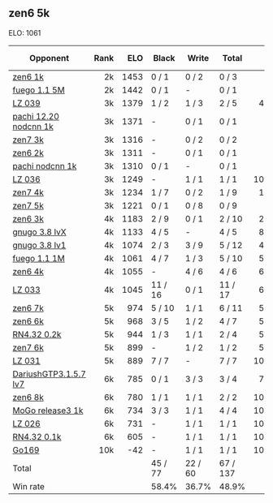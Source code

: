 ## zen6 5k ##

ELO: 1061

Opponent | Rank | ELO | Black | Write | Total | Win rate
---------|-----:|----:|-------|-------|-------|-------:
[zen6 1k](zen6%201k.md) | 2k | 1453 | 0 / 1 | 0 / 2 | 0 / 3 | 0.0%
[fuego 1.1 5M](fuego%201.1%205M.md) | 2k | 1442 | 0 / 1 | - | 0 / 1 | 0.0%
[LZ 039](LZ%20039.md) | 3k | 1379 | 1 / 2 | 1 / 3 | 2 / 5 | 40.0%
[pachi 12.20 nodcnn 1k](pachi%2012.20%20nodcnn%201k.md) | 3k | 1371 | - | 0 / 1 | 0 / 1 | 0.0%
[zen7 3k](zen7%203k.md) | 3k | 1316 | - | 0 / 2 | 0 / 2 | 0.0%
[zen6 2k](zen6%202k.md) | 3k | 1311 | - | 0 / 1 | 0 / 1 | 0.0%
[pachi nodcnn 1k](pachi%20nodcnn%201k.md) | 3k | 1310 | 0 / 1 | - | 0 / 1 | 0.0%
[LZ 036](LZ%20036.md) | 3k | 1249 | - | 1 / 1 | 1 / 1 | 100.0%
[zen7 4k](zen7%204k.md) | 3k | 1234 | 1 / 7 | 0 / 2 | 1 / 9 | 11.1%
[zen7 5k](zen7%205k.md) | 3k | 1221 | 0 / 1 | 0 / 8 | 0 / 9 | 0.0%
[zen6 3k](zen6%203k.md) | 4k | 1183 | 2 / 9 | 0 / 1 | 2 / 10 | 20.0%
[gnugo 3.8 lvX](gnugo%203.8%20lvX.md) | 4k | 1133 | 4 / 5 | - | 4 / 5 | 80.0%
[gnugo 3.8 lv1](gnugo%203.8%20lv1.md) | 4k | 1074 | 2 / 3 | 3 / 9 | 5 / 12 | 41.7%
[fuego 1.1 1M](fuego%201.1%201M.md) | 4k | 1061 | 4 / 7 | 1 / 3 | 5 / 10 | 50.0%
[zen6 4k](zen6%204k.md) | 4k | 1055 | - | 4 / 6 | 4 / 6 | 66.7%
[LZ 033](LZ%20033.md) | 4k | 1045 | 11 / 16 | 0 / 1 | 11 / 17 | 64.7%
[zen6 7k](zen6%207k.md) | 5k | 974 | 5 / 10 | 1 / 1 | 6 / 11 | 54.5%
[zen6 6k](zen6%206k.md) | 5k | 968 | 3 / 5 | 1 / 2 | 4 / 7 | 57.1%
[RN4.32 0.2k](RN4.32%200.2k.md) | 5k | 944 | 1 / 3 | 1 / 1 | 2 / 4 | 50.0%
[zen7 6k](zen7%206k.md) | 5k | 899 | - | 1 / 2 | 1 / 2 | 50.0%
[LZ 031](LZ%20031.md) | 5k | 889 | 7 / 7 | - | 7 / 7 | 100.0%
[DariushGTP3.1.5.7 lv7](DariushGTP3.1.5.7%20lv7.md) | 6k | 785 | 0 / 1 | 3 / 3 | 3 / 4 | 75.0%
[zen6 8k](zen6%208k.md) | 6k | 780 | 1 / 1 | 1 / 1 | 2 / 2 | 100.0%
[MoGo release3 1k](MoGo%20release3%201k.md) | 6k | 734 | 3 / 3 | 1 / 1 | 4 / 4 | 100.0%
[LZ 026](LZ%20026.md) | 6k | 731 | - | 1 / 1 | 1 / 1 | 100.0%
[RN4.32 0.1k](RN4.32%200.1k.md) | 6k | 605 | - | 1 / 1 | 1 / 1 | 100.0%
[Go169](Go169.md) | 10k | -42 | - | 1 / 1 | 1 / 1 | 100.0%
Total | | | 45 / 77 | 22 / 60 | 67 / 137 | 
Win rate| | | 58.4% | 36.7% | 48.9% | 
